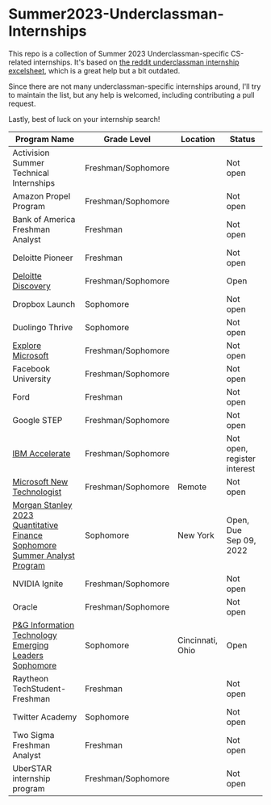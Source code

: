 # Summer2023-Underclassman-Internships
This repo is a collection of Summer 2023 Underclassman-specific CS-related internships. It's based on [the reddit underclassman internship excelsheet](Underclassmen-Specific-Internships.xlsx), which is a great help but a bit outdated. 

Since there are not many underclassman-specific internships around, I'll try to maintain the list, but any help is welcomed, including contributing a pull request.

Lastly, best of luck on your internship search!


| Program Name | Grade Level | Location | Status |
|----------------------------------------   |----------|--------------------|--------------------|
| Activision Summer Technical Internships | Freshman/Sophomore | | Not open |
| Amazon Propel Program | Freshman/Sophomore | | Not open |
| Bank of America Freshman Analyst | Freshman | | Not open |
| Deloitte Pioneer | Freshman | | Not open |
| [Deloitte Discovery](https://apply.deloitte.com/careers/JobDetail/Deloitte-Consulting-Discovery-Intern-Sophomore-Summer-2023/93777) | Freshman/Sophomore | | Open |
| Dropbox Launch | Sophomore | | Not open |
| Duolingo Thrive | Sophomore | | Not open |
| [Explore Microsoft](https://careers.microsoft.com/students/us/en/usexploremicrosoftprogram) | Freshman/Sophomore | | Not open |
| Facebook University | Freshman/Sophomore | | Not open |
| Ford | Freshman | | Not open |
| Google STEP | Freshman/Sophomore | | Not open |
| [IBM Accelerate](https://www.ibm.com/employment/accelerate/) | Freshman/Sophomore | | Not open, register interest |
| [Microsoft New Technologist](https://newtechnologists.com/) | Freshman/Sophomore |Remote | Not open |
| [Morgan Stanley 2023 Quantitative Finance Sophomore Summer Analyst Program](https://www.morganstanley.com/careers/students-graduates/opportunities/12931) | Sophomore | New York | Open, Due Sep 09, 2022 |
| NVIDIA Ignite | Freshman/Sophomore | | Not open |
| Oracle | Freshman/Sophomore | | Not open |
| [P&G Information Technology Emerging Leaders Sophomore](https://www.pgcareers.com/job/cincinnati/information-technology-emerging-leaders-2023-internship-sophomore/936/12490612416) | Sophomore | Cincinnati, Ohio | Open |
| Raytheon TechStudent-Freshman | Freshman | | Not open |
| Twitter Academy | Sophomore | | Not open |
| Two Sigma Freshman Analyst | Freshman | | Not open |
| UberSTAR internship program | Freshman/Sophomore | | Not open |
